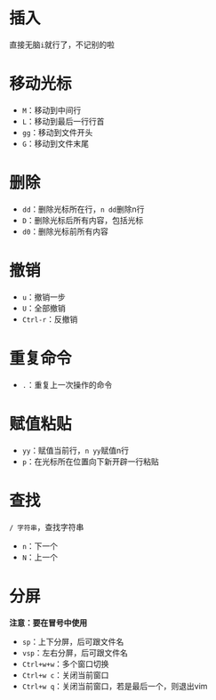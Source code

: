 # 插入

直接无脑`i`就行了，不记别的啦

# 移动光标

- `M`：移动到中间行
- `L`：移动到最后一行行首
- `gg`：移动到文件开头
- `G`：移动到文件末尾

# 删除

- `dd`：删除光标所在行，`n dd`删除n行
- `D`：删除光标后所有内容，包括光标
- `d0`：删除光标前所有内容

# 撤销

- `u`：撤销一步
- `U`：全部撤销
- `Ctrl-r`：反撤销

# 重复命令

- `.`：重复上一次操作的命令

# 赋值粘贴

- `yy`：赋值当前行，`n yy`赋值n行
- `p`：在光标所在位置向下新开辟一行粘贴

# 查找

`/ 字符串`，查找字符串

- `n`：下一个
- `N`：上一个

# 分屏

**注意：要在冒号中使用**

- `sp`：上下分屏，后可跟文件名
- `vsp`：左右分屏，后可跟文件名
- `Ctrl+w+w`：多个窗口切换
- `Ctrl+w c`：关闭当前窗口
- `Ctrl+w q`：关闭当前窗口，若是最后一个，则退出vim